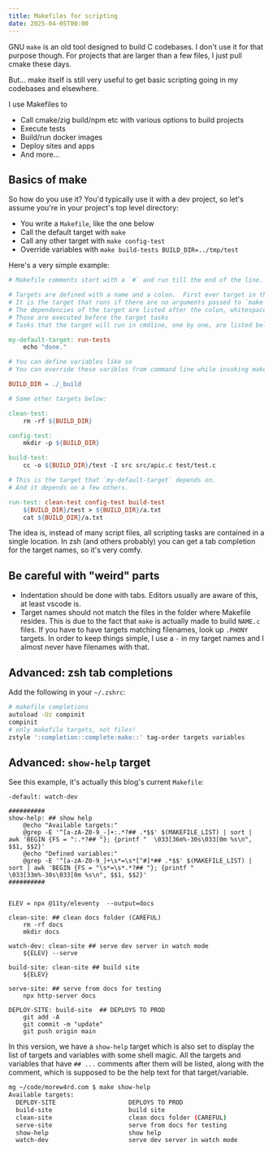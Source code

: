 ```yaml
---
title: Makefiles for scripting
date: 2025-04-05T00:00
---
```


GNU `make` is an old tool designed to build C codebases. I don't use it for that purpose though. For projects that are larger than a few files, I just pull cmake these days.

But... make itself is still very useful to get basic scripting going in my codebases and elsewhere.

I use Makefiles to

- Call cmake/zig build/npm etc with various options to build projects
- Execute tests
- Build/run docker images
- Deploy sites and apps
- And more...

## Basics of make

So how do you use it? You'd typically use it with a dev project, so let's assume you're in your project's top level directory:

- You write a `Makefile`, like the one below
- Call the default target with `make`
- Call any other target with `make config-test`
- Override variables with `make build-tests BUILD_DIR=../tmp/test`

Here's a very simple example:

```Makefile
# Makefile comments start with a `#` and run till the end of the line.

# Targets are defined with a name and a colon.  First ever target in the file is the "default"
# It is the target that runs if there are no arguments passed to `make`.
# The dependencies of the target are listed after the colon, whitespace separated
# Those are executed before the target tasks
# Tasks that the target will run in cmdline, one by one, are listed below the target name, indented with `tab`s (not spaces!)

my-default-target: run-tests
	echo "done."

# You can define variables like so
# You can override these varibles from command line while invoking make.

BUILD_DIR = ./_build

# Some other targets below:

clean-test:
	rm -rf ${BUILD_DIR}

config-test:
	mkdir -p ${BUILD_DIR}

build-test:
	cc -o ${BUILD_DIR}/test -I src src/apic.c test/test.c

# This is the target that `my-default-target` depends on.
# And it depends on a few others.

run-test: clean-test config-test build-test
	${BUILD_DIR}/test > ${BUILD_DIR}/a.txt
	cat ${BUILD_DIR}/a.txt

```

The idea is, instead of many script files, all scripting tasks are contained in a single location. In zsh (and others probably) you can get a tab completion for the target names, so it's very comfy.

## Be careful with "weird" parts

- Indentation should be done with tabs. Editors usually are aware of this, at least vscode is.
- Target names should not match the files in the folder where Makefile resides. This is due to the fact that `make` is actually made to build `NAME.c` files. If you have to have targets matching filenames, look up `.PHONY` targets. In order to keep things simple, I use a `-` in my target names and I almost never have filenames with that.

## Advanced: zsh tab completions

Add the following in your `~/.zshrc`:

```sh
# makefile completions
autoload -Uz compinit
compinit
# only makefile targets, not files!
zstyle ':completion::complete:make::' tag-order targets variables
```

## Advanced: `show-help` target

See this example, it's actually this blog's current `Makefile`:

```make
-default: watch-dev

##########
show-help: ## show help
	@echo "Available targets:"
	@grep -E '^[a-zA-Z0-9_-]+:.*?## .*$$' $(MAKEFILE_LIST) | sort | awk 'BEGIN {FS = ":.*?## "}; {printf "  \033[36m%-30s\033[0m %s\n", $$1, $$2}'
	@echo "Defined variables:"
	@grep -E '^[a-zA-Z0-9_]+\s*=\s*[^#]*## .*$$' $(MAKEFILE_LIST) | sort | awk 'BEGIN {FS = "\s*=\s*.*?## "}; {printf "  \033[33m%-30s\033[0m %s\n", $$1, $$2}'
##########


ELEV = npx @11ty/eleventy  --output=docs

clean-site: ## clean docs folder (CAREFUL)
	rm -rf docs
	mkdir docs

watch-dev: clean-site ## serve dev server in watch mode
	${ELEV} --serve

build-site: clean-site ## build site
	${ELEV}

serve-site: ## serve from docs for testing
	npx http-server docs

DEPLOY-SITE: build-site  ## DEPLOYS TO PROD
	git add -A
	git commit -m "update"
	git push origin main
```

In this version, we have a `show-help` target which is also set to display the list of targets and variables with some shell magic.  All the targets and variables that have `## ...` comments after them will be listed, along with the comment, which is supposed to be the help text for that target/variable.

```sh
mg ~/code/morew4rd.com $ make show-help
Available targets:
  DEPLOY-SITE                    DEPLOYS TO PROD
  build-site                     build site
  clean-site                     clean docs folder (CAREFUL)
  serve-site                     serve from docs for testing
  show-help                      show help
  watch-dev                      serve dev server in watch mode
```
